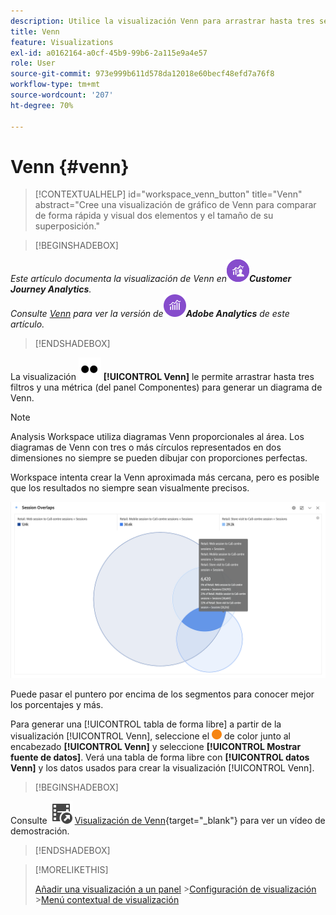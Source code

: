 ```yaml
---
description: Utilice la visualización Venn para arrastrar hasta tres segmentos y una métrica y generar un diagrama de Venn.
title: Venn
feature: Visualizations
exl-id: a0162164-a0cf-45b9-99b6-2a115e9a4e57
role: User
source-git-commit: 973e999b611d578da12018e60becf48efd7a76f8
workflow-type: tm+mt
source-wordcount: '207'
ht-degree: 70%

---
```


# Venn {#venn}

<!-- markdownlint-disable MD034 -->

>[!CONTEXTUALHELP]
>id="workspace_venn_button"
>title="Venn"
>abstract="Cree una visualización de gráfico de Venn para comparar de forma rápida y visual dos elementos y el tamaño de su superposición."

<!-- markdownlint-enable MD034 -->


>[!BEGINSHADEBOX]

_Este artículo documenta la visualización de Venn en_![CustomerJourneyAnalytics](/help/assets/icons/CustomerJourneyAnalytics.svg)_&#x200B;**Customer Journey Analytics**._<br/>_Consulte [Venn](https://experienceleague.adobe.com/es/docs/analytics/analyze/analysis-workspace/visualizations/venn) para ver la versión de_![AdobeAnalytics](/help/assets/icons/AdobeAnalytics.svg)_&#x200B;**Adobe Analytics** de este artículo._

>[!ENDSHADEBOX]


La visualización ![Tipo](/help/assets/icons/TwoDots.svg) **[!UICONTROL Venn]** le permite arrastrar hasta tres filtros y una métrica (del panel Componentes) para generar un diagrama de Venn.

>[!NOTE]
>
>Analysis Workspace utiliza diagramas Venn proporcionales al área. Los diagramas de Venn con tres o más círculos representados en dos dimensiones no siempre se pueden dibujar con proporciones perfectas.
> 
>Workspace intenta crear la Venn aproximada más cercana, pero es posible que los resultados no siempre sean visualmente precisos.

![Visualización Venn que incluye tres filtros.](assets/venn.png)

Puede pasar el puntero por encima de los segmentos para conocer mejor los porcentajes y más.

Para generar una [!UICONTROL tabla de forma libre] a partir de la visualización [!UICONTROL Venn], seleccione el ![StatusOrange](/help/assets/icons/StatusOrange.svg) de color junto al encabezado **[!UICONTROL Venn]** y seleccione **[!UICONTROL Mostrar fuente de datos]**. Verá una tabla de forma libre con **[!UICONTROL datos Venn]** y los datos usados para crear la visualización [!UICONTROL Venn].

<!--
To normalize the Venn diagram (take the size out of it), go select ![Setting](/help/assets/icons/Setting.svg) and select **[!UICONTROL Normalization]**.

![Visualization Settings option for Visualization type: Venn diagram.](assets/normalization.png)

-->


>[!BEGINSHADEBOX]

Consulte ![VideoCheckedOut](/help/assets/icons/VideoCheckedOut.svg) [Visualización de Venn](https://video.tv.adobe.com/v/335798/?quality=12&learn=on){target="_blank"} para ver un vídeo de demostración.

>[!ENDSHADEBOX]


>[!MORELIKETHIS]
>
>[Añadir una visualización a un panel](/help/analysis-workspace/visualizations/freeform-analysis-visualizations.md#add-visualizations-to-a-panel)
>&#x200B;>[Configuración de visualización](/help/analysis-workspace/visualizations/freeform-analysis-visualizations.md#settings)
>&#x200B;>[Menú contextual de visualización](/help/analysis-workspace/visualizations/freeform-analysis-visualizations.md#context-menu)
>


